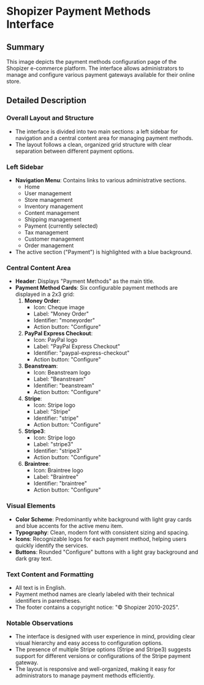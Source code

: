 # Shopizer Payment Methods Interface

## Summary
This image depicts the payment methods configuration page of the Shopizer e-commerce platform. The interface allows administrators to manage and configure various payment gateways available for their online store.

## Detailed Description

### Overall Layout and Structure
- The interface is divided into two main sections: a left sidebar for navigation and a central content area for managing payment methods.
- The layout follows a clean, organized grid structure with clear separation between different payment options.

### Left Sidebar
- **Navigation Menu**: Contains links to various administrative sections.
  - Home
  - User management
  - Store management
  - Inventory management
  - Content management
  - Shipping management
  - Payment (currently selected)
  - Tax management
  - Customer management
  - Order management
- The active section ("Payment") is highlighted with a blue background.

### Central Content Area
- **Header**: Displays "Payment Methods" as the main title.
- **Payment Method Cards**: Six configurable payment methods are displayed in a 2x3 grid:
  1. **Money Order**:
     - Icon: Cheque image
     - Label: "Money Order"
     - Identifier: "moneyorder"
     - Action button: "Configure"
  2. **PayPal Express Checkout**:
     - Icon: PayPal logo
     - Label: "PayPal Express Checkout"
     - Identifier: "paypal-express-checkout"
     - Action button: "Configure"
  3. **Beanstream**:
     - Icon: Beanstream logo
     - Label: "Beanstream"
     - Identifier: "beanstream"
     - Action button: "Configure"
  4. **Stripe**:
     - Icon: Stripe logo
     - Label: "Stripe"
     - Identifier: "stripe"
     - Action button: "Configure"
  5. **Stripe3**:
     - Icon: Stripe logo
     - Label: "stripe3"
     - Identifier: "stripe3"
     - Action button: "Configure"
  6. **Braintree**:
     - Icon: Braintree logo
     - Label: "Braintree"
     - Identifier: "braintree"
     - Action button: "Configure"

### Visual Elements
- **Color Scheme**: Predominantly white background with light gray cards and blue accents for the active menu item.
- **Typography**: Clean, modern font with consistent sizing and spacing.
- **Icons**: Recognizable logos for each payment method, helping users quickly identify the services.
- **Buttons**: Rounded "Configure" buttons with a light gray background and dark gray text.

### Text Content and Formatting
- All text is in English.
- Payment method names are clearly labeled with their technical identifiers in parentheses.
- The footer contains a copyright notice: "© Shopizer 2010-2025".

### Notable Observations
- The interface is designed with user experience in mind, providing clear visual hierarchy and easy access to configuration options.
- The presence of multiple Stripe options (Stripe and Stripe3) suggests support for different versions or configurations of the Stripe payment gateway.
- The layout is responsive and well-organized, making it easy for administrators to manage payment methods efficiently.